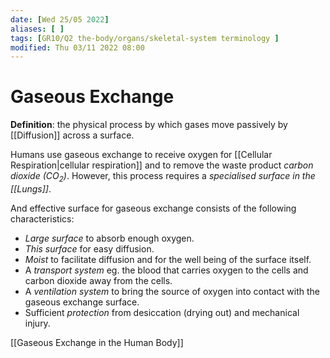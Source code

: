 ```yaml
---
date: [Wed 25/05 2022]
aliases: [ ]
tags: [GR10/Q2 the-body/organs/skeletal-system terminology ]
modified: Thu 03/11 2022 08:00
---
```

# Gaseous Exchange
**Definition**: the physical process by which gases move passively by [[Diffusion]] across a surface. 

Humans use gaseous exchange to receive oxygen for [[Cellular Respiration|cellular respiration]] and to remove the waste product *carbon dioxide (CO<sub>2</sub>)*. However, this process requires a *specialised surface in the [[Lungs]]*. 

And effective surface for gaseous exchange consists of the following characteristics:
- *Large surface* to absorb enough oxygen.
- *This surface* for easy diffusion.
- *Moist* to facilitate diffusion and for the well being of the surface itself.
- A *transport system*  eg. the blood that carries oxygen to the cells and carbon dioxide away from the cells.
- A *ventilation system* to bring the source of oxygen into contact with the gaseous exchange surface.
- Sufficient *protection* from desiccation (drying out) and mechanical injury.

[[Gaseous Exchange in the Human Body]]